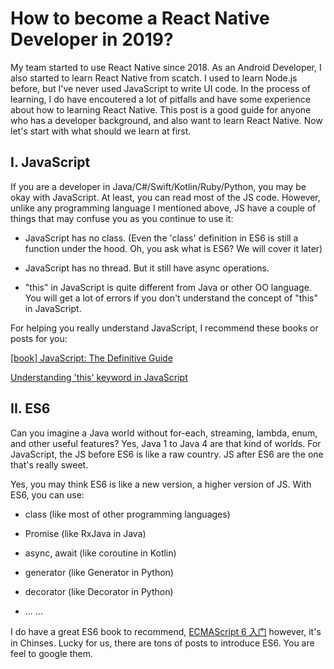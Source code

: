 # How to become a React Native Developer in 2019?

My team started to use React Native since 2018. As an Android Developer, I also started to learn React Native from scatch. I used to learn Node.js before, but I've never used JavaScript to write UI code. In the process of learning, I do have encoutered a lot of pitfalls and have some experience about how to learning React Native. This post is a good guide for anyone who has a developer background, and also want to learn React Native. Now let's start with what should we learn at first.

## I. JavaScript
If you are a developer in Java/C#/Swift/Kotlin/Ruby/Python, you may be okay with JavaScript. At least, you can read most of the JS code. However, unlike any programming language I mentioned above, JS have a couple of things that may confuse you as you continue to use it:

* JavaScript has no class. (Even the 'class' definition in ES6 is still a function under the hood. Oh, you ask what is ES6? We will cover it later)

* JavaScript has no thread.  But it still have async operations.

* "this" in JavaScript is quite different from Java or other OO language. You will get a lot of errors if you don't understand the concept of "this" in JavaScript.

For helping you really understand JavaScript, I recommend these books or posts for you: 

[[book] JavaScript: The Definitive Guide](https://www.amazon.ca/JavaScript-Definitive-Guide-Activate-Pages/dp/0596805527)

[Understanding 'this' keyword in JavaScript](https://medium.com/quick-code/understanding-the-this-keyword-in-javascript-cb76d4c7c5e8)

## II. ES6
Can you imagine a Java world without for-each, streaming, lambda, enum, and other useful features? Yes, Java 1 to Java 4 are that kind of worlds. For JavaScript, the JS before ES6 is like a raw country. JS after ES6 are the one that's really sweet.

Yes, you may think ES6 is like a new version, a higher version of JS. With ES6, you can use:

* class (like most of other programming languages)

* Promise (like RxJava in Java)

* async, await (like coroutine in Kotlin)

* generator (like Generator in Python)

* decorator (like Decorator in Python)

* ... ... 


I do have a great ES6 book to recommend, [ECMAScript 6 入门](http://es6.ruanyifeng.com/) however, it's in Chinses. Lucky for us, there are tons of posts to introduce ES6. You are feel to google them.



